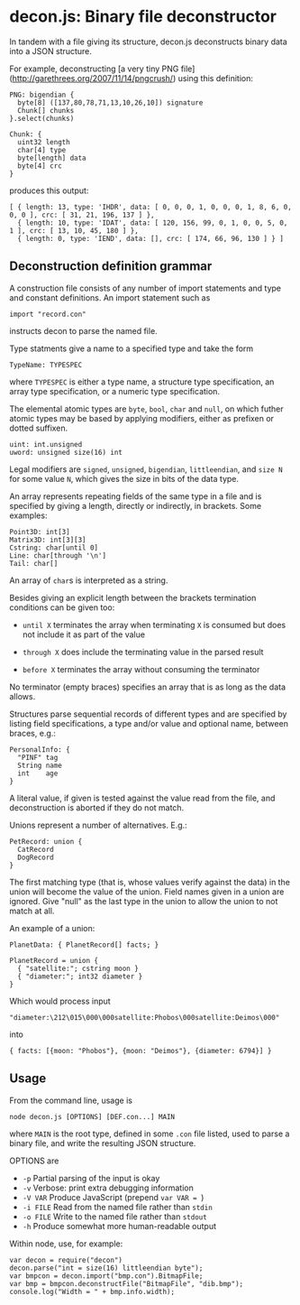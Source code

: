 decon.js: Binary file deconstructor
===================================

In tandem with a file giving its structure, decon.js deconstructs
binary data into a JSON structure.

For example, deconstructing [a very tiny PNG file]
(http://garethrees.org/2007/11/14/pngcrush/) using this definition:

    PNG: bigendian {
      byte[8] ([137,80,78,71,13,10,26,10]) signature
      Chunk[] chunks
    }.select(chunks)

    Chunk: {
      uint32 length
      char[4] type
      byte[length] data
      byte[4] crc
    }

produces this output:

    [ { length: 13, type: 'IHDR', data: [ 0, 0, 0, 1, 0, 0, 0, 1, 8, 6, 0, 0, 0 ], crc: [ 31, 21, 196, 137 ] },
      { length: 10, type: 'IDAT', data: [ 120, 156, 99, 0, 1, 0, 0, 5, 0, 1 ], crc: [ 13, 10, 45, 180 ] },
      { length: 0, type: 'IEND', data: [], crc: [ 174, 66, 96, 130 ] } ]



Deconstruction definition grammar
---------------------------------

A construction file consists of any number of import statements and
type and constant definitions. An import statement such as

    import "record.con"

instructs decon to parse the named file.

Type statments give a name to a specified type and take the form

    TypeName: TYPESPEC

where `TYPESPEC` is either a type name, a structure type specification,
an array type specification, or a numeric type specification.

The elemental atomic types are `byte`, `bool`, `char` and `null`, on
which futher atomic types may be based by applying modifiers, either
as prefixen or dotted suffixen. 

    uint: int.unsigned
    uword: unsigned size(16) int

Legal modifiers are `signed`, `unsigned`, `bigendian`, `littleendian`,
and `size N` for some value `N`, which gives the size in bits of the
data type.

An array represents repeating fields of the same type in a file and is
specified by giving a length, directly or indirectly, in brackets.
Some examples:

    Point3D: int[3]
    Matrix3D: int[3][3]
    Cstring: char[until 0]
    Line: char[through '\n']
    Tail: char[]

An array of `char`s is interpreted as a string.

Besides giving an explicit length between the brackets termination
conditions can be given too:

* `until X` terminates the array when terminating `X` is consumed but
does not include it as part of the value

* `through X` does include the terminating value in the parsed result

* `before X` terminates the array without consuming the terminator

No terminator (empty braces) specifies an array that is as long as the
data allows.

Structures parse sequential records of different types and are
specified by listing field specifications, a type and/or value and
optional name, between braces, e.g.:

    PersonalInfo: {
      "PINF" tag
      String name
      int    age
    }

A literal value, if given is tested against the value read from the
file, and deconstruction is aborted if they do not match.

Unions represent a number of alternatives. E.g.:

    PetRecord: union {
      CatRecord
      DogRecord
    }

The first matching type (that is, whose values verify against the
data) in the union will become the value of the union. Field names
given in a union are ignored. Give "null" as the last type in the
union to allow the union to not match at all.

An example of a union:

    PlanetData: { PlanetRecord[] facts; }

    PlanetRecord = union {
      { "satellite:"; cstring moon }
      { "diameter:"; int32 diameter }
    }

Which would process input
 
    "diameter:\212\015\000\000satellite:Phobos\000satellite:Deimos\000"

into

    { facts: [{moon: "Phobos"}, {moon: "Deimos"}, {diameter: 6794}] }


Usage
-----

From the command line, usage is

    node decon.js [OPTIONS] [DEF.con...] MAIN

where `MAIN` is the root type, defined in some `.con` file listed,
used to parse a binary file, and write the resulting JSON structure.

OPTIONS are

* `-p`      Partial parsing of the input is okay
* `-v`      Verbose: print extra debugging information
* `-V VAR`  Produce JavaScript (prepend `var VAR = `)
* `-i FILE` Read from the named file rather than `stdin`
* `-o FILE` Write to the named file rather than `stdout`
* `-h`      Produce somewhat more human-readable output

Within node, use, for example:

    var decon = require("decon")
    decon.parse("int = size(16) littleendian byte");
    var bmpcon = decon.import("bmp.con").BitmapFile;
    var bmp = bmpcon.deconstructFile("BitmapFile", "dib.bmp");
    console.log("Width = " + bmp.info.width);

